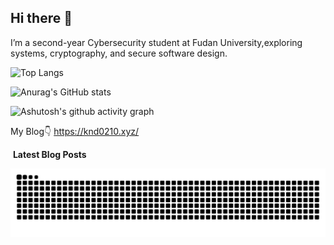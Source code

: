 ## Hi there 👋
I’m a second-year Cybersecurity student at Fudan University,exploring systems, cryptography, and secure software design.

![Top Langs](https://github-readme-stats.vercel.app/api/top-langs/?username=exdoubled)

![Anurag's GitHub stats](https://github-readme-stats.vercel.app/api?username=exdoubled)

![Ashutosh's github activity graph](https://github-readme-activity-graph.vercel.app/graph?username=exdoubled)

My Blog👇
https://knd0210.xyz/

&nbsp;**Latest Blog Posts**
<!-- BLOG-POST-LIST:START -->
<!-- BLOG-POST-LIST:END -->

<picture>
  <source media="(prefers-color-scheme: dark)" srcset="https://raw.githubusercontent.com/exdoubled/exdoubled/output/github-contribution-grid-snake-dark.svg">
  <source media="(prefers-color-scheme: light)" srcset="https://raw.githubusercontent.com/exdoubled/exdouble/output/github-contribution-grid-snake.svg">
  <img alt="github contribution grid snake animation" src="https://raw.githubusercontent.com/exdoubled/exdoubled/output/github-contribution-grid-snake.svg">
</picture>
